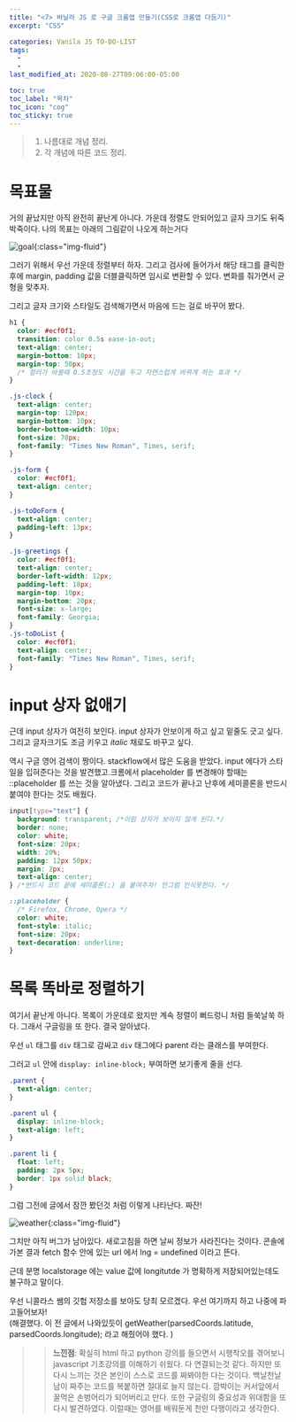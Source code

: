 ```yaml
---
title: "<7> 바닐라 JS 로 구글 크롬앱 만들기(CSS로 크롬앱 다듬기)"
excerpt: "CSS"

categories: Vanila JS TO-DO-LIST
tags:
  -
  -
last_modified_at: 2020-08-27T09:06:00-05:00

toc: true
toc_label: "목차"
toc_icon: "cog"
toc_sticky: true
---
```


> 1. 나름대로 개념 정리.
> 2. 각 개념에 따른 코드 정리.

# 목표물

거의 끝났지만 아직 완전히 끝난게 아니다. 가운데 정렬도 안되어있고 글자 크기도 뒤죽박죽이다. 나의 목표는 아래의 그림같이 나오게 하는거다

![goal](https://yeonghunko.github.io/assets/img/vanila/goal.png){:class="img-fluid"}

그러기 위해서 우선 가운데 정렬부터 하자. 그리고 검사에 들어가서 해당 태그를 클릭한후에 margin, padding 값을 더블클릭하면 임시로 변환할 수 있다. 변화를 줘가면서 균형을 맞추자.

그리고 글자 크기와 스타일도 검색해가면서 마음에 드는 걸로 바꾸어 봤다.

```css
h1 {
  color: #ecf0f1;
  transition: color 0.5s ease-in-out;
  text-align: center;
  margin-bottom: 10px;
  margin-top: 50px;
  /* 컬러가 바뀔때 0.5초정도 시간을 두고 자연스럽게 바뀌게 하는 효과 */
}

.js-clock {
  text-align: center;
  margin-top: 120px;
  margin-bottom: 10px;
  border-bottom-width: 10px;
  font-size: 70px;
  font-family: "Times New Roman", Times, serif;
}

.js-form {
  color: #ecf0f1;
  text-align: center;
}

.js-toDoForm {
  text-align: center;
  padding-left: 13px;
}

.js-greetings {
  color: #ecf0f1;
  text-align: center;
  border-left-width: 12px;
  padding-left: 18px;
  margin-top: 10px;
  margin-bottom: 20px;
  font-size: x-large;
  font-family: Georgia;
}
.js-toDoList {
  color: #ecf0f1;
  text-align: center;
  font-family: "Times New Roman", Times, serif;
}
```

# input 상자 없애기

근데 input 상자가 여전히 보인다. input 상자가 안보이게 하고 싶고 밑줄도 긋고 싶다. 그리고 글자크기도 조금 키우고 _italic_ 채로도 바꾸고 싶다.

역시 구글 영어 검색이 짱이다. stackflow에서 많은 도움을 받았다. input 에다가 스타일을 입혀준다는 것을 발견했고.크롬에서 placeholder 를 변경해야 할때는 ::placeholder 를 쓰는 것을 알아냈다. 그리고 코드가 끝나고 난후에 세미콜론을 반드시 붙여야 한다는 것도 배웠다.

```css
input[type="text"] {
  background: transparent; /*이럼 상자가 보이지 않게 된다.*/
  border: none;
  color: white;
  font-size: 20px;
  width: 20%;
  padding: 12px 50px;
  margin: 2px;
  text-align: center;
} /*반드시 코드 끝에 세미콜론(;) 을 붙여주자! 안그럼 인식못한다. */

::placeholder {
  /* Firefox, Chrome, Opera */
  color: white;
  font-style: italic;
  font-size: 20px;
  text-decoration: underline;
}
```

# 목록 똑바로 정렬하기

여기서 끝난게 아니다. 목록이 가운데로 왔지만 계속 정렬이 뻐드렁니 처럼 들쑥날쑥 하다. 그래서 구글링을 또 한다. 결국 알아냈다.

우선 `ul` 태그를 `div` 태그로 감싸고 `div` 태그에다 parent 라는 클래스를 부여한다.

그러고 `ul` 안에 `display: inline-block;` 부여하면 보기좋게 줄을 선다.

```css
.parent {
  text-align: center;
}

.parent ul {
  display: inline-block;
  text-align: left;
}

.parent li {
  float: left;
  padding: 2px 5px;
  border: 1px solid black;
}
```

그럼 그전에 글에서 잠깐 봤던것 처럼 이렇게 나타난다. 짜잔!

![weather](https://yeonghunko.github.io/assets/img/vanila/weather.png){:class="img-fluid"}

그치만 아직 버그가 남아있다. 새로고침을 하면 날씨 정보가 사라진다는 것이다. 콘솔에 가본 결과 fetch 함수 안에 있는 url 에서 lng = undefined 이라고 뜬다.

근데 분명 localstorage 에는 value 값에 longitutde 가 명확하게 저장되어있는데도 불구하고 말이다.

우선 니콜라스 쌤의 깃헙 저장소를 보아도 당최 모르겠다. 우선 여기까지 하고 나중에 파고들어보자! \
(해결했다. 이 전 글에서 나와있듯이 getWeather(parsedCoords.latitude, parsedCoords.longitude); 라고 해줬어야 했다. )

> > **느낀점**: 확실히 html 하고 python 강의를 들으면서 시행착오를 겪어보니 javascript 기초강의를 이해하기 쉬웠다. 다 연결되는것 같다. 하지만 또다시 느끼는 것은 본인이 스스로 코드를 짜봐야한 다는 것이다. 백날천날 남이 짜주는 코드를 복붙하면 절대로 늘지 않는다. 깜박이는 커서앞에서 꿀먹은 손벙어리가 되어버리고 만다.
> > 또한 구글링의 중요성과 위대함을 또다시 발견하였다. 이럴때는 영어를 배워둔게 천만 다행이라고 생각한다.
